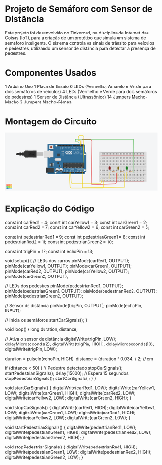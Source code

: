 # Projeto de Semáforo com Sensor de Distância


Este projeto foi desenvolvido no Tinkercad, na disciplina de Internet das Coisas (IoT), para a
criação de um protótipo que simula um sistema de semáforo inteligente. O sistema controla os 
sinais de trânsito para veículos e pedestres, utilizando um sensor de distância para detectar
a presença de pedestres.

# Componentes Usados


1 Arduino Uno
1 Placa de Ensaio
6 LEDs (Vermelho, Amarelo e Verde para dois semáforos de veículos)
4 LEDs (Vermelho e Verde para dois semáforos de pedestres)
1 Sensor de Distância (Ultrassônico)
14 Jumpers Macho-Macho
3 Jumpers Macho-Fêmea


# Montagem do Circuito

![Imagem do Circuito](02semáfaro.png)

# Explicação do Código

const int carRed1 = 4;
const int carYellow1 = 3;
const int carGreen1 = 2;
const int carRed2 = 7;
const int carYellow2 = 6;
const int carGreen2 = 5;

const int pedestrianRed1 = 9;
const int pedestrianGreen1 = 8;
const int pedestrianRed2 = 11;
const int pedestrianGreen2 = 10;

const int trigPin = 12;
const int echoPin = 13;

void setup() {
  // LEDs dos carros
  pinMode(carRed1, OUTPUT);
  pinMode(carYellow1, OUTPUT);
  pinMode(carGreen1, OUTPUT);
  pinMode(carRed2, OUTPUT);
  pinMode(carYellow2, OUTPUT);
  pinMode(carGreen2, OUTPUT);

  // LEDs dos pedestres
  pinMode(pedestrianRed1, OUTPUT);
  pinMode(pedestrianGreen1, OUTPUT);
  pinMode(pedestrianRed2, OUTPUT);
  pinMode(pedestrianGreen2, OUTPUT);

  // Sensor de distância
  pinMode(trigPin, OUTPUT);
  pinMode(echoPin, INPUT);
  
  // Inicia os semáforos
  startCarSignals();
}

void loop() {
  long duration, distance;
  
  // Ativa o sensor de distância
  digitalWrite(trigPin, LOW);
  delayMicroseconds(2);
  digitalWrite(trigPin, HIGH);
  delayMicroseconds(10);
  digitalWrite(trigPin, LOW);
  
  duration = pulseIn(echoPin, HIGH);
  distance = (duration * 0.034) / 2; // cm

  if (distance < 50) {
    // Pedestre detectado
    stopCarSignals();
    startPedestrianSignals();
    delay(15000); // Espera 15 segundos
    stopPedestrianSignals();
    startCarSignals();
  }
}

void startCarSignals() {
  digitalWrite(carRed1, LOW);
  digitalWrite(carYellow1, LOW);
  digitalWrite(carGreen1, HIGH);
  digitalWrite(carRed2, LOW);
  digitalWrite(carYellow2, LOW);
  digitalWrite(carGreen2, HIGH);
}

void stopCarSignals() {
  digitalWrite(carRed1, HIGH);
  digitalWrite(carYellow1, LOW);
  digitalWrite(carGreen1, LOW);
  digitalWrite(carRed2, HIGH);
  digitalWrite(carYellow2, LOW);
  digitalWrite(carGreen2, LOW);
}

void startPedestrianSignals() {
  digitalWrite(pedestrianRed1, LOW);
  digitalWrite(pedestrianGreen1, HIGH);
  digitalWrite(pedestrianRed2, LOW);
  digitalWrite(pedestrianGreen2, HIGH);
}

void stopPedestrianSignals() {
  digitalWrite(pedestrianRed1, HIGH);
  digitalWrite(pedestrianGreen1, LOW);
  digitalWrite(pedestrianRed2, HIGH);
  digitalWrite(pedestrianGreen2, LOW);
}
